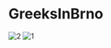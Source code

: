 # GreeksInBrno

![2](https://user-images.githubusercontent.com/37380835/50299405-c8f06200-0481-11e9-8b97-924983a3a05b.png)
![1](https://user-images.githubusercontent.com/37380835/50299406-c8f06200-0481-11e9-840c-a2f37e9f8bc3.png)
